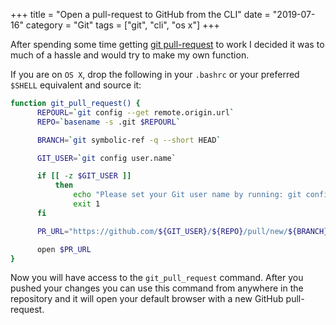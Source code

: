 +++
title = "Open a pull-request to GitHub from the CLI"
date = "2019-07-16"
category = "Git"
tags = ["git", "cli", "os x"]
+++

After spending some time getting [git pull-request](https://www.git-scm.com/docs/git-request-pull) to work I decided it was to much of a hassle and would try to make my own function.  

If you are on `OS X`, drop the following in your `.bashrc` or your preferred `$SHELL` equivalent and source it:

```bash
function git_pull_request() {
      REPOURL=`git config --get remote.origin.url`
      REPO=`basename -s .git $REPOURL`

      BRANCH=`git symbolic-ref -q --short HEAD`

      GIT_USER=`git config user.name` 

      if [[ -z $GIT_USER ]]
          then
              echo "Please set your Git user name by running: git config --global user.name '\$USERNAME'"
              exit 1
      fi

      PR_URL="https://github.com/${GIT_USER}/${REPO}/pull/new/${BRANCH}"

      open $PR_URL
}
```

Now you will have access to the `git_pull_request` command. After you pushed your changes you can use this command from anywhere in the repository and it will open your default browser with a new GitHub pull-request.